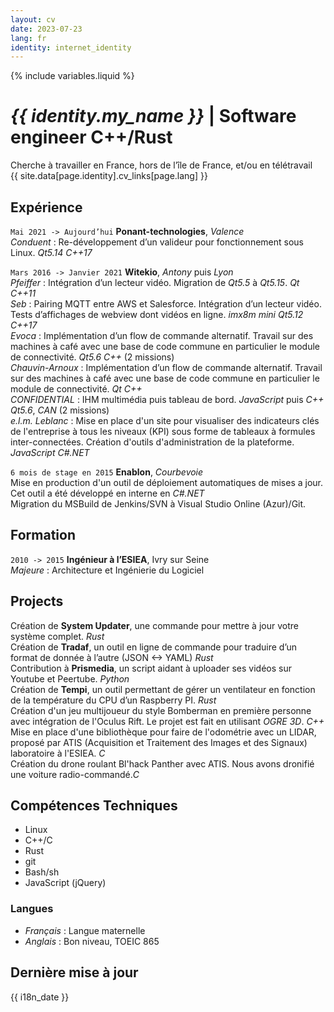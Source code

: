 ```yaml
---
layout: cv
date: 2023-07-23
lang: fr
identity: internet_identity
---
```

{% include variables.liquid %}
# _{{ identity.my_name }}_ | Software engineer C++/Rust

<div id="webaddress">
Cherche à travailler en France, hors de l’île de France, et/ou en télétravail<br />
{{ site.data[page.identity].cv_links[page.lang] }}
</div>

## Expérience

`Mai 2021 -> Aujourd’hui`
**Ponant-technologies**, _Valence_\
_Conduent_ : Re-développement d’un valideur pour fonctionnement sous Linux. _Qt5.14_ _C++17_

`Mars 2016 -> Janvier 2021`
**Witekio**, _Antony_ puis _Lyon_\
_Pfeiffer_ : Intégration d’un lecteur vidéo. Migration de _Qt5.5_ à _Qt5.15_. _Qt_ _C++11_\
_Seb_ : Pairing MQTT entre AWS et Salesforce. Intégration d’un lecteur vidéo. Tests d’affichages de webview dont vidéos en ligne. _imx8m mini_ _Qt5.12_ _C++17_\
_Evoca_ : Implémentation d’un flow de commande alternatif. Travail sur des machines à café avec une base de code commune en particulier le module de connectivité. _Qt5.6_ _C++_ (2 missions)\
_Chauvin-Arnoux_ : Implémentation d’un flow de commande alternatif. Travail sur des machines à café avec une base de code commune en particulier le module de connectivité. _Qt_ _C++_\
_CONFIDENTIAL_ : IHM multimédia puis tableau de bord. _JavaScript_ puis _C++_ _Qt5.6_, _CAN_ (2 missions)\
_e.l.m. Leblanc_ : Mise en place d'un site pour visualiser des indicateurs clés de l'entreprise à tous les niveaux (KPI) sous forme de tableaux à formules inter-connectées. Création d'outils d'administration de la plateforme. _JavaScript_ _C#.NET_

`6 mois de stage en 2015`
**Enablon**, _Courbevoie_\
Mise en production d'un outil de déploiement automatiques de mises a jour. Cet outil a été développé en interne en _C#.NET_\
Migration du MSBuild de Jenkins/SVN à Visual Studio Online (Azur)/Git.

## Formation

`2010 -> 2015`
**Ingénieur à l’ESIEA**, Ivry sur Seine\
_Majeure_ : Architecture et Ingénierie du Logiciel

## Projects

Création de **System Updater**, une commande pour mettre à jour votre système complet. _Rust_\
Création de **Tradaf**, un outil en ligne de commande pour traduire d’un format de donnée à l’autre (JSON <-> YAML) _Rust_\
Contribution à **Prismedia**, un script aidant à uploader ses vidéos sur Youtube et Peertube. _Python_\
Création de **Tempi**, un outil permettant de gérer un ventilateur en fonction de la température du CPU d’un Raspberry PI. _Rust_\
Création d'un jeu multijoueur du style Bomberman en première personne avec intégration de l'Oculus Rift. Le projet est fait en utilisant _OGRE 3D_. _C++_\
Mise en place d'une bibliothèque pour faire de l'odométrie avec un LIDAR, proposé par ATIS (Acquisition et Traitement des Images et des Signaux) laboratoire à l'ESIEA. _C_\
Création du drone roulant Bl'hack Panther avec ATIS. Nous avons dronifié une voiture radio-commandé._C_

## Compétences Techniques

* Linux
* C++/C
* Rust
* git
* Bash/sh
* JavaScript (jQuery)

### Langues

* _Français_ : Langue maternelle
* _Anglais_ : Bon niveau, TOEIC 865

## Dernière mise à jour

{{ i18n_date }}

